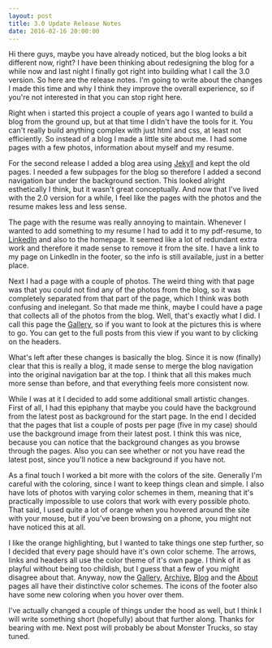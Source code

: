 ```yaml
---
layout: post
title: 3.0 Update Release Notes
date: 2016-02-16 20:00:00
---
```


Hi there guys, maybe you have already noticed, but the blog looks a bit different now, right? I have been thinking about redesigning the blog for a while now and last night I finally got right into building what I call the 3.0 version. So here are the release notes. I'm going to write about the changes I made this time and why I think they improve the overall experience, so if you're not interested in that you can stop right here.

Right when i started this project a couple of years ago I wanted to build a blog from the ground up, but at that time I didn't have the tools for it. You can't really build anything complex with just html and css, at least not efficiently. So instead of a blog I made a little site about me. I had some pages with a few photos, information about myself and my resume. 

For the second release I added a blog area using [Jekyll](http://jekyllrb.com) and kept the old pages. I needed a few subpages for the blog so therefore I added a second navigation bar under the background section. This looked alright esthetically I think, but it wasn't great conceptually. And now that I've lived with the 2.0 version for a while, I feel like the pages with the photos and the resume makes less and less sense.

The page with the resume was really annoying to maintain. Whenever I wanted to add something to my resume I had to add it to my pdf-resume, to [LinkedIn](http://se.linkedin.com/in/kimtorberntsson) and also to the homepage. It seemed like a lot of redundant extra work and therefore it made sense to remove it from the site. I have a link to my page on LinkedIn in the footer, so the info is still available, just in a better place.

Next I had a page with a couple of photos. The weird thing with that page was that you could not find any of the photos from the blog, so it was completely separated from that part of the page, which I think was both confusing and inelegant. So that made me think, maybe I could have a page that collects all of the photos from the blog. Well, that's exactly what I did. I call this page the [Gallery](/gallery), so if you want to look at the pictures this is where to go. You can get to the full posts from this view if you want to by clicking on the headers.

What's left after these changes is basically the blog. Since it is now (finally) clear that this is really a blog, it made sense to merge the blog navigation into the original navigation bar at the top. I think that all this makes much more sense than before, and that everything feels more consistent now.

While I was at it I decided to add some additional small artistic changes. First of all, I had this epiphany that maybe you could have the background from the latest post as background for the start page. In the end I decided that the pages that list a couple of posts per page (five in my case) should use the background image from their latest post. I think this was nice, because you can notice that the background changes as you browse through the pages. Also you can see whether or not you have read the latest post, since you'll notice a new background if you have not. 

As a final touch I worked a bit more with the colors of the site. Generally I'm careful with the coloring, since I want to keep things clean and simple. I also have lots of photos with varying color schemes in them, meaning that it's practically impossible to use colors that work with every possible photo. That said, I used quite a lot of orange when you hovered around the site with your mouse, but if you've been browsing on a phone, you might not have noticed this at all.

I like the orange highlighting, but I wanted to take things one step further, so I decided that every page should have it's own color scheme. The arrows, links and headers all use the color theme of it's own page. I think of it as playful without being too childish, but I guess that a few of you might disagree about that. Anyway, now the [Gallery](/gallery), [Archive](/archive), [Blog](/) and the [About](/about) pages all have their distinctive color schemes. The icons of the footer also have some new coloring when you hover over them.

I've actually changed a couple of things under the hood as well, but I think I will write something short (hopefully) about that further along. Thanks for bearing with me. Next post will probably be about Monster Trucks, so stay tuned. 
